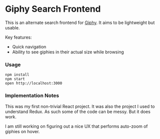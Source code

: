 Giphy Search Frontend
=====================

This is an alternate search frontend for
[Giphy](https://giphy.com/).
It aims to be lightweight but usable.

Key features:

- Quick navigation
- Ability to see giphies in their actual size while browsing

### Usage

```
npm install
npm start
open http://localhost:3000
```

### Implementation Notes

This was my first non-trivial React project.
It was also the project I used to understand Redux.
As such some of the code can be messy.
But it does work.

I am still working on figuring out a nice UX that performs
auto-zoom of giphies on hover.

